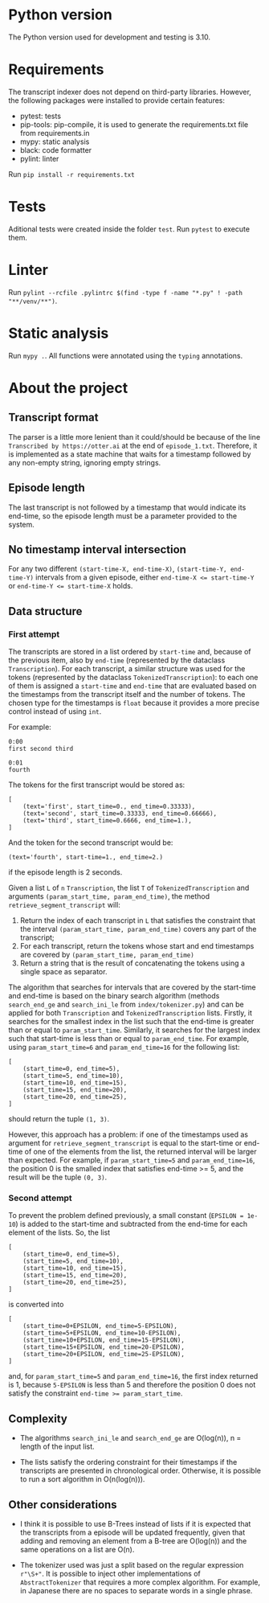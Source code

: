 # Python version

The Python version used for development and testing is 3.10.

# Requirements

The transcript indexer does not depend on third-party libraries. However, the following packages were installed
to provide certain features:

* pytest: tests
* pip-tools: pip-compile, it is used to generate the requirements.txt file from requirements.in
* mypy: static analysis
* black: code formatter
* pylint: linter

Run `pip install -r requirements.txt`

# Tests

Aditional tests were created inside the folder `test`. Run `pytest` to execute them.

# Linter

Run `pylint --rcfile .pylintrc $(find -type f -name "*.py" ! -path "**/venv/**")`.

# Static analysis

Run `mypy .`. All functions were annotated using the `typing` annotations.

# About the project

## Transcript format

The parser is a little more lenient than it could/should be because of the line `Transcribed by https://otter.ai`
at the end of `episode_1.txt`. Therefore, it is implemented as a state machine that waits for a timestamp followed by 
any non-empty string, ignoring empty strings.

## Episode length

The last transcript is not followed by a timestamp that would indicate its end-time, so the episode length must be a
parameter provided to the system.

## No timestamp interval intersection

For any two different `(start-time-X, end-time-X)`, `(start-time-Y, end-time-Y)` intervals from a given episode, 
either `end-time-X <= start-time-Y` or `end-time-Y <= start-time-X` holds.
  
## Data structure

### First attempt

The transcripts are stored in a list ordered by `start-time` and, because of the previous item, also by `end-time` 
(represented by the dataclass `Transcription`). For each transcript, a similar structure was used for the tokens 
(represented by the dataclass `TokenizedTranscription`): to each one of them is assigned a `start-time` and `end-time`
that are evaluated based on the timestamps from the transcript itself and the number of tokens. The chosen type for 
the timestamps is `float` because it provides a more precise control instead of using `int`. 

For example:

```text
0:00
first second third

0:01
fourth
```

The tokens for the first transcript would be stored as:

```text
[
    (text='first', start_time=0., end_time=0.33333),
    (text='second', start_time=0.33333, end_time=0.66666),
    (text='third', start_time=0.6666, end_time=1.),
]
```

And the token for the second transcript would be:

```text
(text='fourth', start-time=1., end_time=2.)
```

if the episode length is 2 seconds.

Given a list `L` of `n` `Transcription`, the list `T` of `TokenizedTranscription` and arguments 
`(param_start_time, param_end_time)`, the method `retrieve_segment_transcript` will:

1. Return the index of each transcript in `L` that satisfies the constraint that the interval 
   `(param_start_time, param_end_time)` covers any part of the transcript;
2. For each transcript, return the tokens whose start and end timestamps are covered by `(param_start_time, param_end_time)`
3. Return a string that is the result of concatenating the tokens using a single space as separator.

The algorithm that searches for intervals that are covered by the start-time and end-time is based on the binary 
search algorithm (methods `search_end_ge` and `search_ini_le` from `index/tokenizer.py`) and can be applied for 
both `Transcription` and `TokenizedTranscription` lists. Firstly, it searches
for the smallest index in the list such that the end-time is greater than or equal to `param_start_time`. Similarly,
it searches for the largest index such that start-time is less than or equal to `param_end_time`. For example, using
`param_start_time=6` and `param_end_time=16` for the following list:

```text
[
    (start_time=0, end_time=5),
    (start_time=5, end_time=10),
    (start_time=10, end_time=15),
    (start_time=15, end_time=20),
    (start_time=20, end_time=25),
]
```

should return the tuple `(1, 3)`.

However, this approach has a problem: if one of the timestamps used as argument for `retrieve_segment_transcript`
is equal to the start-time or end-time of one of the elements from the list, the returned interval will be larger
than expected. For example, if `param_start_time=5` and `param_end_time=16`, the position 0 is the smalled index
that satisfies end-time >= 5, and the result will be the tuple `(0, 3)`.

### Second attempt

To prevent the problem defined previously, a small constant (`EPSILON = 1e-10`) is added to the start-time and
subtracted from the end-time for each element of the lists. So, the list

```text
[
    (start_time=0, end_time=5),
    (start_time=5, end_time=10),
    (start_time=10, end_time=15),
    (start_time=15, end_time=20),
    (start_time=20, end_time=25),
]
```

is converted into

```text
[
    (start_time=0+EPSILON, end_time=5-EPSILON),
    (start_time=5+EPSILON, end_time=10-EPSILON),
    (start_time=10+EPSILON, end_time=15-EPSILON),
    (start_time=15+EPSILON, end_time=20-EPSILON),
    (start_time=20+EPSILON, end_time=25-EPSILON),
]
```

and, for `param_start_time=5` and `param_end_time=16`, the first index returned is 1, because `5-EPSILON` is less than
5 and therefore the position 0 does not satisfy the constraint `end-time >= param_start_time`.

## Complexity

* The algorithms `search_ini_le` and `search_end_ge` are O(log(n)), n = length of the input list.
  
* The lists satisfy the ordering constraint for their timestamps if the transcripts are presented in chronological 
  order. Otherwise, it is possible to run a sort algorithm in O(n(log(n))).
  
## Other considerations

* I think it is possible to use B-Trees instead of lists if it is expected that the transcripts from a episode will
  be updated frequently, given that adding and removing an element from a B-tree are O(log(n)) and the same operations 
  on a list are O(n).
  
* The tokenizer used was just a split based on the regular expression `r"\S+"`. It is possible to inject other
  implementations of `AbstractTokenizer` that requires a more complex algorithm. For example, in Japanese there are no
  spaces to separate words in a single phrase.